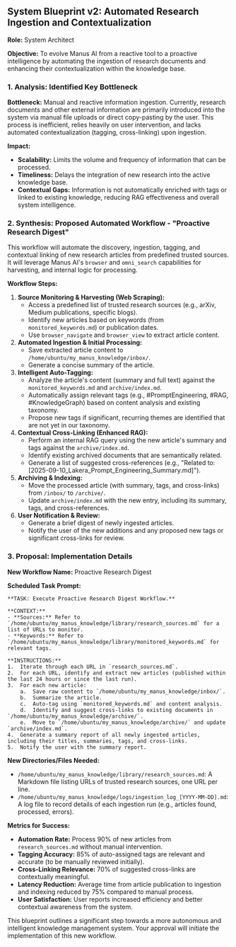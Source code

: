 ## System Blueprint v2: Automated Research Ingestion and Contextualization

**Role:** System Architect

**Objective:** To evolve Manus AI from a reactive tool to a proactive intelligence by automating the ingestion of research documents and enhancing their contextualization within the knowledge base.

### 1. Analysis: Identified Key Bottleneck

**Bottleneck:** Manual and reactive information ingestion. Currently, research documents and other external information are primarily introduced into the system via manual file uploads or direct copy-pasting by the user. This process is inefficient, relies heavily on user intervention, and lacks automated contextualization (tagging, cross-linking) upon ingestion.

**Impact:**
*   **Scalability:** Limits the volume and frequency of information that can be processed.
*   **Timeliness:** Delays the integration of new research into the active knowledge base.
*   **Contextual Gaps:** Information is not automatically enriched with tags or linked to existing knowledge, reducing RAG effectiveness and overall system intelligence.

### 2. Synthesis: Proposed Automated Workflow - "Proactive Research Digest"

This workflow will automate the discovery, ingestion, tagging, and contextual linking of new research articles from predefined trusted sources. It will leverage Manus AI's `browser` and `omni_search` capabilities for harvesting, and internal logic for processing.

**Workflow Steps:**

1.  **Source Monitoring & Harvesting (Web Scraping):**
    *   Access a predefined list of trusted research sources (e.g., arXiv, Medium publications, specific blogs).
    *   Identify new articles based on keywords (from `monitored_keywords.md`) or publication dates.
    *   Use `browser_navigate` and `browser_view` to extract article content.
2.  **Automated Ingestion & Initial Processing:**
    *   Save extracted article content to `/home/ubuntu/my_manus_knowledge/inbox/`.
    *   Generate a concise summary of the article.
3.  **Intelligent Auto-Tagging:**
    *   Analyze the article's content (summary and full text) against the `monitored_keywords.md` and `archive/index.md`.
    *   Automatically assign relevant tags (e.g., #PromptEngineering, #RAG, #KnowledgeGraph) based on content analysis and existing taxonomy.
    *   Propose new tags if significant, recurring themes are identified that are not yet in our taxonomy.
4.  **Contextual Cross-Linking (Enhanced RAG):**
    *   Perform an internal RAG query using the new article's summary and tags against the `archive/index.md`.
    *   Identify existing archived documents that are semantically related.
    *   Generate a list of suggested cross-references (e.g., "Related to: [2025-09-10_Lakera_Prompt_Engineering_Summary.md]").
5.  **Archiving & Indexing:**
    *   Move the processed article (with summary, tags, and cross-links) from `/inbox/` to `/archive/`.
    *   Update `archive/index.md` with the new entry, including its summary, tags, and cross-references.
6.  **User Notification & Review:**
    *   Generate a brief digest of newly ingested articles.
    *   Notify the user of the new additions and any proposed new tags or significant cross-links for review.

### 3. Proposal: Implementation Details

**New Workflow Name:** Proactive Research Digest

**Scheduled Task Prompt:**

```
**TASK: Execute Proactive Research Digest Workflow.**

**CONTEXT:**
- **Sources:** Refer to `/home/ubuntu/my_manus_knowledge/library/research_sources.md` for a list of URLs to monitor.
- **Keywords:** Refer to `/home/ubuntu/my_manus_knowledge/library/monitored_keywords.md` for relevant tags.

**INSTRUCTIONS:**
1.  Iterate through each URL in `research_sources.md`.
2.  For each URL, identify and extract new articles (published within the last 24 hours or since the last run).
3.  For each new article:
    a.  Save raw content to `/home/ubuntu/my_manus_knowledge/inbox/`.
    b.  Summarize the article.
    c.  Auto-tag using `monitored_keywords.md` and content analysis.
    d.  Identify and suggest cross-links to existing documents in `/home/ubuntu/my_manus_knowledge/archive/`.
    e.  Move to `/home/ubuntu/my_manus_knowledge/archive/` and update `archive/index.md`.
4.  Generate a summary report of all newly ingested articles, including their titles, summaries, tags, and cross-links.
5.  Notify the user with the summary report.
```

**New Directories/Files Needed:**

*   `/home/ubuntu/my_manus_knowledge/library/research_sources.md`: A Markdown file listing URLs of trusted research sources, one URL per line.
*   `/home/ubuntu/my_manus_knowledge/logs/ingestion_log_[YYYY-MM-DD].md`: A log file to record details of each ingestion run (e.g., articles found, processed, errors).

**Metrics for Success:**

*   **Automation Rate:** Process 90% of new articles from `research_sources.md` without manual intervention.
*   **Tagging Accuracy:** 85% of auto-assigned tags are relevant and accurate (to be manually reviewed initially).
*   **Cross-Linking Relevance:** 70% of suggested cross-links are contextually meaningful.
*   **Latency Reduction:** Average time from article publication to ingestion and indexing reduced by 75% compared to manual process.
*   **User Satisfaction:** User reports increased efficiency and better contextual awareness from the system.

This blueprint outlines a significant step towards a more autonomous and intelligent knowledge management system. Your approval will initiate the implementation of this new workflow.

